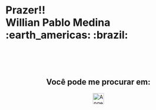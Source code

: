 
<div>
  <h1 align="left"> Prazer!! <br><span align="center"> Willian Pablo Medina </span><br> <span > :earth_americas: 	:brazil:  </span></h1>
<br>
<br>
<br>
</div>

<!-- - 👀 I’m interested in ... -->
<!-- - 🌱 I’m currently learning ... -->
<!-- - 💞️ I’m looking to collaborate on ... -->




<h2 align="center">Você pode me procurar em: </h2>

<p align="center">
  <a href="https://www.linkedin.com/in//">
    <img src="https://www.vectorlogo.zone/logos/linkedin/linkedin-icon.svg" alt="Angel Santiago Jaime Zavala's LinkedIn Profile" height="30" width="30">
  </a>


<!---
Willian-Medina/Willian-Medina is a ✨ special ✨ repository because its `README.md` (this file) appears on your GitHub profile.
You can click the Preview link to take a look at your changes.
--->
